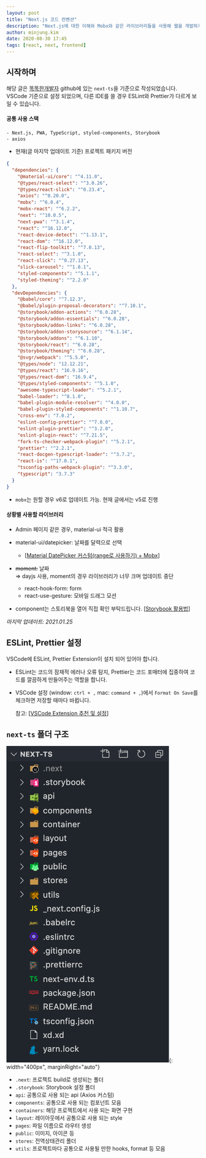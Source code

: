 ```yaml
---
layout: post
title: "Next.js 코드 컨벤션"
description: "Next.js에 대한 이해와 Mobx와 같은 라이브러리들을 사용해 웹을 개발하기 위한 기본 세팅 작업을 boilerplate로 만들어보는 과정에 대한 내용을 정리했습니다."
author: minjung.kim
date: 2020-08-30 17:45
tags: [react, next, frontend]
---
```


## 시작하며

해당 글은 [똑똑한개발자](https://toktokhan.dev/) github에 있는 `next-ts`을 기준으로 작성되었습니다.<br/>
VSCode 기준으로 설정 되었으며, 다른 IDE를 쓸 경우 ESLint와 Prettier가 다르게 보일 수 있습니다.

#### 공통 사용 스택

```
- Next.js, PWA, TypeScript, styled-components, Storybook
- axios
```

- 현재(글 마지막 업데이트 기준) 프로젝트 패키지 버전

```json
{
  "dependencies": {
    "@material-ui/core": "^4.11.0",
    "@types/react-select": "^3.0.26",
    "@types/react-slick": "^0.23.4",
    "axios": "^0.20.0",
    "mobx": "^6.0.4",
    "mobx-react": "^6.2.2",
    "next": "^10.0.5",
    "next-pwa": "^3.1.4",
    "react": "^16.12.0",
    "react-device-detect": "^1.13.1",
    "react-dom": "^16.12.0",
    "react-flip-toolkit": "^7.0.13",
    "react-select": "^3.1.0",
    "react-slick": "^0.27.13",
    "slick-carousel": "^1.8.1",
    "styled-components": "^5.1.1",
    "styled-theming": "^2.2.0"
  },
  "devDependencies": {
    "@babel/core": "^7.12.3",
    "@babel/plugin-proposal-decorators": "^7.10.1",
    "@storybook/addon-actions": "^6.0.28",
    "@storybook/addon-essentials": "^6.0.28",
    "@storybook/addon-links": "^6.0.28",
    "@storybook/addon-storysource": "^6.1.14",
    "@storybook/addons": "^6.1.10",
    "@storybook/react": "^6.0.28",
    "@storybook/theming": "^6.0.28",
    "@svgr/webpack": "^5.5.0",
    "@types/node": "12.12.21",
    "@types/react": "16.9.16",
    "@types/react-dom": "16.9.4",
    "@types/styled-components": "^5.1.0",
    "awesome-typescript-loader": "^5.2.1",
    "babel-loader": "^8.1.0",
    "babel-plugin-module-resolver": "^4.0.0",
    "babel-plugin-styled-components": "^1.10.7",
    "cross-env": "7.0.2",
    "eslint-config-prettier": "^7.0.0",
    "eslint-plugin-prettier": "^3.2.0",
    "eslint-plugin-react": "^7.21.5",
    "fork-ts-checker-webpack-plugin": "^5.2.1",
    "prettier": "^2.2.1",
    "react-docgen-typescript-loader": "^3.7.2",
    "react-is": "^17.0.1",
    "tsconfig-paths-webpack-plugin": "^3.3.0",
    "typescript": "3.7.3"
  }
}
```

- `mobx`는 원할 경우 v6로 업데이트 가능. 현재 글에서는 v5로 진행

#### 상황별 사용할 라이브러리

- Admin 페이지 같은 경우, material-ui 적극 활용
- material-ui/datepicker: 날짜를 달력으로 선택
  - [[Material DatePicker 커스텀(range로 사용하기) + Mobx](https://www.notion.so/Material-DatePicker-range-Mobx-0401fa643af7449c81f5ea4816884b22)]
- ~~moment:~~ 날짜<br/>
  ⇒ dayjs 사용, moment의 경우 라이브러리가 너무 크며 업데이트 중단

  - react-hook-form: form
  - react-use-gesture: 모바일 드래그 모션

- component는 스토리북을 열어 직접 확인 부탁드립니다. [[Storybook 활용법](https://www.notion.so/Storybook-202709a641774221a1fb5448dc06c979)]

_마지막 업데이트: 2021.01.25_

## ESLint, Prettier 설정

VSCode에 ESLint, Prettier Extension이 설치 되어 있어야 합니다.

- ESLint는 코드의 잠재적 에러나 오류 탐지, Prettier는 코드 포매터에 집중하여 코드를 깔끔하게 만들어주는 역할을 합니다.
- VSCode 설정 (window: `ctrl + ,` mac: `command + ,`)에서 `Format On Save`를 체크하면 저장할 때마다 바뀝니다.

  참고: [[VSCode Extension 추천 및 설정](https://www.notion.so/VSCode-Extension-4b7e3a1b02194d12a5027d6c475d102a)]

## `next-ts` 폴더 구조

![frontend_structure](https://github.com/TokTokHan/TokTokHan.github.io/blob/master/files/posts/2020_08/frontend_structure.png?raw=true){: width="400px", marginRight="auto"}

- `.next`: 프로젝트 build로 생성되는 폴더
- `.storybook`: Storybook 설정 폴더
- `api`: 공통으로 사용 되는 api (Axios 커스텀)
- `components`: 공통으로 사용 되는 컴포넌트 모음
- `containers`: 해당 프로젝트에서 사용 되는 화면 구현
- `layout`: 레이아웃에서 공통으로 사용 되는 style
- `pages`: 파일 이름으로 라우터 생성
- `public`: 이미지, 아이콘 등
- `stores`: 전역상태관리 폴더
- `utils`: 프로젝트마다 공통으로 사용될 만한 hooks, format 등 모음
